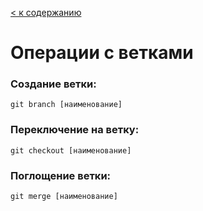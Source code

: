 [< к содержанию](./readme.md)

# Операции с ветками

### Создание ветки:
    git branch [наименование]

### Переключение на ветку:
    git checkout [наименование]

### Поглощение ветки:
    git merge [наименование]
    